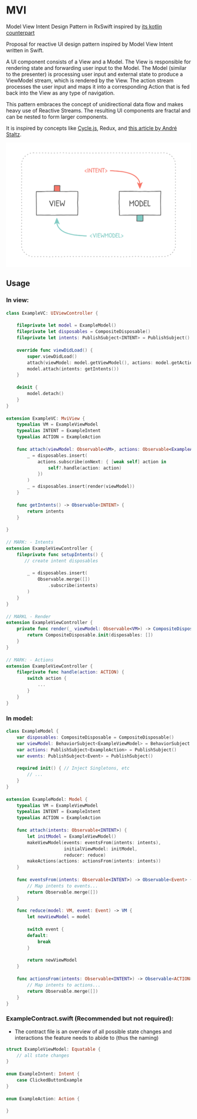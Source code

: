 # MVI
Model View Intent Design Pattern in RxSwift inspired by [its kotlin counterpart](https://github.com/hpost/kommon-mvi)
 

Proposal for reactive UI design pattern inspired by Model View Intent written in Swift.

A UI component consists of a View and a Model. The View is responsible for rendering state and forwarding user input to the Model. The Model (similar to the presenter) is processing user input and external state to produce a ViewModel stream, which is rendered by the View. The action stream processes the user input and maps it into a corresponding Action that is fed back into the View as any type of navigation.

This pattern embraces the concept of unidirectional data flow and makes heavy use of Reactive Streams. The resulting UI components are fractal and can be nested to form larger components.

It is inspired by concepts like [Cycle.js](https://cycle.js.org/), Redux, and [this article by André Staltz](https://staltz.com/unidirectional-user-interface-architectures.html).

![](https://github.com/hpost/kommon-mvi/blob/master/docs/mvi_diagram.png)

## Usage

### In view: 

```swift
class ExampleVC: UIViewController {
    
    fileprivate let model = ExampleModel()
    fileprivate let disposables = CompositeDisposable()
    fileprivate let intents: PublishSubject<INTENT> = PublishSubject()
    
    override func viewDidLoad() {
        super.viewDidLoad()
        attach(viewModel: model.getViewModel(), actions: model.getActions())
        model.attach(intents: getIntents())
    }
    
    deinit {
        model.detach()
    }
}

extension ExampleVC: MviView {
    typealias VM = ExampleViewModel
    typealias INTENT = ExampleIntent
    typealias ACTION = ExampleAction
    
    func attach(viewModel: Observable<VM>, actions: Observable<ExampleAction>) {
        _ = disposables.insert(
            actions.subscribe(onNext: { [weak self] action in
                self?.handle(action: action)
            })
        )
        _ = disposables.insert(render(viewModel))
    }
    
    func getIntents() -> Observable<INTENT> {
        return intents
    }

}

// MARK: - Intents
extension ExampleViewController {
    fileprivate func setupIntents() {
       // create intent disposables
        
        _ = disposables.insert(
            Observable.merge([])
                .subscribe(intents)
        )
    }
}

// MARKL - Render
extension ExampleViewController {  
    private func render(_ viewModel: Observable<VM>) -> CompositeDisposable {
        return CompositeDisposable.init(disposables: [])
    }
}

// MARK: - Actions
extension ExampleViewController {
    fileprivate func handle(action: ACTION) {
        switch action {
            ...
        }
    }
}

```

### In model:

```swift
class ExampleModel {
    var disposables: CompositeDisposable = CompositeDisposable()
    var viewModel: BehaviorSubject<ExampleViewModel> = BehaviorSubject.init(value: ExampleViewModel())
    var actions: PublishSubject<ExampleAction> = PublishSubject()
    var events: PublishSubject<Event> = PublishSubject()
    
    required init() { // Inject Singletons, etc
        // ...
    }
}

extension ExampleModel: Model {
    typealias VM = ExampleViewModel
    typealias INTENT = ExampleIntent
    typealias ACTION = ExampleAction
    
    func attach(intents: Observable<INTENT>) {
        let initModel = ExampleViewModel()
        makeViewModel(events: eventsFrom(intents: intents),
                      initialViewModel: initModel,
                      reducer: reduce)
        makeActions(actions: actionsFrom(intents: intents))
    }
    
    func eventsFrom(intents: Observable<INTENT>) -> Observable<Event> {
        // Map intents to events...
        return Observable.merge([])
    }
    
    func reduce(model: VM, event: Event) -> VM {
        let newViewModel = model
        
        switch event {
        default:
            break
        }
        
        return newViewModel
    }
    
    func actionsFrom(intents: Observable<INTENT>) -> Observable<ACTION> {
        // Map intents to actions...
        return Observable.merge([])
    }
}
```

### ExampleContract.swift (Recommended but not required):
- The contract file is an overview of all possible state changes and interactions the feature needs to abide to (thus the naming)

```swift
struct ExampleViewModel: Equatable {
    // all state changes
}

enum ExampleIntent: Intent {
    case ClickedButtonExample
}

enum ExampleAction: Action {
    
}
```
